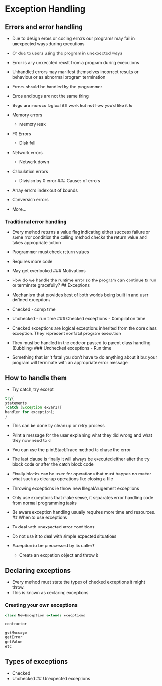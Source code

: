 # Exception Handling

## Errors and error handling

- Due to design erors or coding errors our programs may fail in
  unexpected ways during executions

- Or due to users using the program in unexpected ways

- Error is any unxecpted reuslt from a program during executions

- Unhandled errors may manifest themselves incorrect results or
  behaviour or as abnormal program termination

- Errors should be handled by the programmer

- Erros and bugs are not the same thing

- Bugs are moreso logical it\'ll work but not how you\'d like it to

- Memory errors

  - Memory leak

- FS Errors

  - Disk full

- Network errors

  - Network down

- Calculation errors

  - Division by 0 error \### Causes of errors

- Array errors index out of bounds

- Conversion errors

- More...

### Traditional error handling

- Every method returns a value flag indicating either success failure or
  some rror condition the calling method checks the return value and
  takes appropriate action

- Programmer must check return values

- Requires more code

- May get overlooked \### Motivations

- How do we handle the runtime error so the program can continue to run
  or terminate gracefully? \## Exceptions

- Mechanism that provides best of both worlds being built in and user
  defined exceptions

- Checked - comp time

- Unchecked - run time \### Checked exceptions - Compilation time

- Checked exceptions are logical exceptions inherited from the core
  class exception. They represent nonfatal program execution

- They must be handled in the code or passed to parent class handling
  (Bubbling) \### Unchecked exceptions - Run time

- Something that isn\'t fatal you don\'t have to do anything about it
  but your program will terminate with an appropriate error message

## How to handle them

- Try catch, try except

``` java
try{
statements
}catch (Exception exVar1){
handler for exception1;
}
```

- This can be done by clean up or retry process

- Print a message for the user explaining what they did wrong and what
  they now need to d

- You can use the printStackTrace method to chase the error

- The last clause is finally it will always be executed either after the
  try block code or after the catch block code

- Finally blocks can be used for operations that must happen no matter
  what such as cleanup operations like closing a file

- Throwing exceptions ie throw new IllegalArugement exceptions

- Only use exceptions that make sense, it separates error handling code
  from normal programming tasks

- Be aware exception handling usually requires more time and resources.
  ​## When to use exceptions

- To deal with unexpected error conditions

- Do not use it to deal with simple expected situations

- Exception to be preocessed by its caller?

  - Create an excpetion object and throw it

## Declaring exceptions

- Every method must state the types of checked exceptions it might
  throw.
- This is known as declaring exceptions

### Creating your own exceptions

``` java
class NewException extends execptions

contructor

getMessage
getError
getValue
etc
```

## Types of exceptions

- Checked
- Unchecked \## Unexpected exceptions
